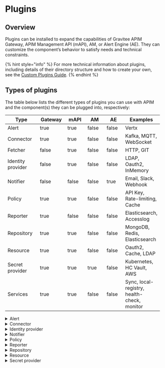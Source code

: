 # Plugins

## Overview

Plugins can be installed to expand the capabilities of Gravitee APIM Gateway, APIM Management API (mAPI), AM, or Alert Engine (AE). They can customize the component’s behavior to satisfy needs and technical constraints.

{% hint style="info" %}
For more technical information about plugins, including details of their directory structure and how to create your own, see the [Custom Plugins Guide](customization.md).
{% endhint %}

## Types of plugins

The table below lists the different types of plugins you can use with APIM and the component(s) they can be plugged into, respectively:

<table><thead><tr><th width="133">Type</th><th width="102" data-type="checkbox">Gateway</th><th width="92" data-type="checkbox">mAPI</th><th width="101" data-type="checkbox">AM</th><th width="90" data-type="checkbox">AE</th><th>Examples</th></tr></thead><tbody><tr><td>Alert</td><td>true</td><td>true</td><td>false</td><td>false</td><td>Vertx</td></tr><tr><td>Connector</td><td>true</td><td>true</td><td>false</td><td>false</td><td>Kafka, MQTT, WebSocket</td></tr><tr><td>Fetcher</td><td>false</td><td>true</td><td>false</td><td>false</td><td>HTTP, GIT</td></tr><tr><td>Identity provider</td><td>false</td><td>true</td><td>false</td><td>false</td><td>LDAP, Oauth2, InMemory</td></tr><tr><td>Notifier</td><td>false</td><td>false</td><td>false</td><td>true</td><td>Email, Slack, Webhook</td></tr><tr><td>Policy</td><td>true</td><td>true</td><td>false</td><td>false</td><td>API Key, Rate-limiting, Cache</td></tr><tr><td>Reporter</td><td>true</td><td>false</td><td>false</td><td>false</td><td>Elasticsearch, Accesslog</td></tr><tr><td>Repository</td><td>true</td><td>true</td><td>false</td><td>false</td><td>MongoDB, Redis, Elasticsearch</td></tr><tr><td>Resource</td><td>true</td><td>true</td><td>false</td><td>false</td><td>Oauth2, Cache, LDAP</td></tr><tr><td>Secret provider</td><td>true</td><td>true</td><td>true</td><td>false</td><td>Kubernetes, HC Vault, AWS</td></tr><tr><td>Services</td><td>true</td><td>true</td><td>false</td><td>false</td><td>Sync, local-registry, health-check, monitor</td></tr></tbody></table>

<details>

<summary>Alert</summary>

An alert is used to send triggers or events to the Alert Engine. These can be processed to send a notification via the configured plugin notifier. Configuring the notifier is the responsibility of the trigger.

</details>

<details>

<summary>Connector</summary>

A connector is used to add support for specific protocols, API styles, event brokers, and/or message queue services. For example, the Websocket and Kafka connector plugins allow you to front a Kafka topic with a Websocket API, making that Kafka topic consumable over a WebSocket connection.

</details>

<details>

<summary>Identity provider</summary>

An identity provider brokers trust with external user providers to authenticate and obtain information about end users. Out-of-the-box identity providers are:

* MongoDB
* In-memory
* LDAP / Active Directory
* OpenID Connect IdP (Azure AD, Google)

</details>

<details>

<summary>Notifier</summary>

A notifier is used to send notifications. The notifiers offered by Gravitee are:

* Email
* Slack
* Webhook

</details>

<details>

<summary>Policy</summary>

A policy modifies the behavior of the request or response handled by the Gateway. It can be considered a proxy controller, guaranteeing that a given business rule is fulfilled during request/response processing. Policies can be chained by a request or response policy chain using a logical order.&#x20;

Examples:

* Authorization using an API key&#x20;
* Applying header or query parameter transformations
* Applying rate limiting or quotas to avoid API flooding

See [Custom Policies ](../create-and-configure-apis/apply-policies/custom-policies.md)for how to create, use, and deploy a custom policy.

</details>

<details>

<summary>Reporter</summary>

A reporter is used by an APIM Gateway instance to report events such as:

* Request/response metrics (e.g., response-time, content-length, api-key)
* Monitoring metrics (e.g., CPU, Heap usage)
* Health-check metrics  (e.g., status, response code)

Out-of-the-box reporters:

* Elasticsearch Reporter
* File Reporter
* Metrics Reporter
* TCP reporter

You can create, use and deploy custom reporters as described in the [Custom Plugins](customization.md) guide.

</details>

<details>

<summary>Repository</summary>

A repository is a pluggable storage component for API configuration, policy configuration, analytics, etc.

</details>

<details>

<summary>Resource</summary>

A resource can be added to an API for its whole lifecycle. APIM includes three default resources:

* Cache
* OAuth2 - Gravitee Access Management
* OAuth2 - Generic Authorization Server

</details>

<details>

<summary>Secret provider</summary>

A secret provider resolves secrets to avoid exposing plain text passwords and secrets keys in the `gravitee.yml` file or in V4 APIs. For example, users can store their MongoDB password in a secret manager like HashiCorp Vault and then resolve it when the platform starts. As well, user my want to secure a password in resource plugin, or a sensitive header in an API definition.&#x20;

</details>

